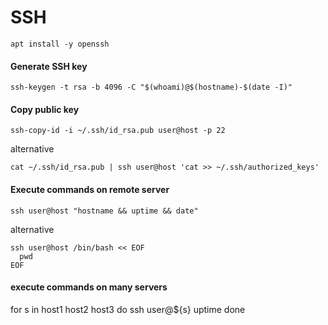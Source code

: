 # SSH

    apt install -y openssh

#### Generate SSH key
    ssh-keygen -t rsa -b 4096 -C "$(whoami)@$(hostname)-$(date -I)"

#### Copy public key

    ssh-copy-id -i ~/.ssh/id_rsa.pub user@host -p 22
    
alternative 

    cat ~/.ssh/id_rsa.pub | ssh user@host 'cat >> ~/.ssh/authorized_keys'

#### Execute commands on remote server

    ssh user@host "hostname && uptime && date"

alternative

    ssh user@host /bin/bash << EOF
      pwd
    EOF

#### execute commands on many servers
for s in host1 host2 host3
do
   ssh user@${s} uptime
done
